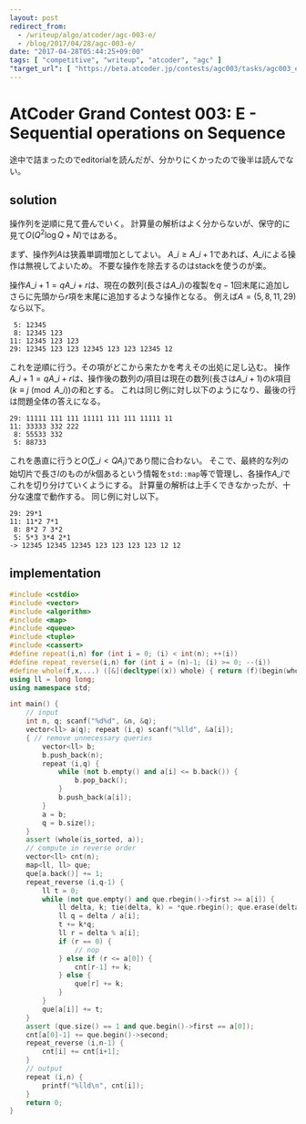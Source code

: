 ```yaml
---
layout: post
redirect_from:
  - /writeup/algo/atcoder/agc-003-e/
  - /blog/2017/04/28/agc-003-e/
date: "2017-04-28T05:44:25+09:00"
tags: [ "competitive", "writeup", "atcoder", "agc" ]
"target_url": [ "https://beta.atcoder.jp/contests/agc003/tasks/agc003_e" ]
---
```


# AtCoder Grand Contest 003: E - Sequential operations on Sequence

途中で詰まったのでeditorialを読んだが、分かりにくかったので後半は読んでない。

## solution

操作列を逆順に見て畳んでいく。
計算量の解析はよく分からないが、保守的に見て$O(Q^2 \log Q + N)$ではある。

まず、操作列$A$は狭義単調増加としてよい。
$A\_i \ge A\_{i+1}$であれば、$A\_i$による操作は無視してよいため。
不要な操作を除去するのはstackを使うのが楽。

操作$A\_{i+1} = qA\_i + r$は、現在の数列(長さは$A\_i$)の複製を$q-1$回末尾に追加しさらに先頭から$r$項を末尾に追加するような操作となる。
例えば$A = (5, 8, 11, 29)$なら以下。

```
 5: 12345
 8: 12345 123
11: 12345 123 123
29: 12345 123 123 12345 123 123 12345 12
```

これを逆順に行う。その項がどこから来たかを考えその出処に足し込む。
操作$A\_{i+1} = qA\_i + r$は、操作後の数列の$j$項目は現在の数列(長さは$A\_{i+1}$)の$k$項目($k \equiv j \pmod{A\_i}$)の和とする。
これは同じ例に対し以下のようになり、最後の行は問題全体の答えになる。

```
29: 11111 111 111 11111 111 111 11111 11
11: 33333 332 222
 8: 55533 332
 5: 88733
```

これを愚直に行うと$O(\sum\_{i \lt Q} A_i)$であり間に合わない。
そこで、最終的な列の始切片で長さ$l$のものが$k$個あるという情報を`std::map`等で管理し、各操作$A\_i$でこれを切り分けていくようにする。
計算量の解析は上手くできなかったが、十分な速度で動作する。
同じ例に対し以下。

```
29: 29*1
11: 11*2 7*1
 8: 8*2 7 3*2
 5: 5*3 3*4 2*1
-> 12345 12345 12345 123 123 123 123 12 12
```

## implementation

``` c++
#include <cstdio>
#include <vector>
#include <algorithm>
#include <map>
#include <queue>
#include <tuple>
#include <cassert>
#define repeat(i,n) for (int i = 0; (i) < int(n); ++(i))
#define repeat_reverse(i,n) for (int i = (n)-1; (i) >= 0; --(i))
#define whole(f,x,...) ([&](decltype((x)) whole) { return (f)(begin(whole), end(whole), ## __VA_ARGS__); })(x)
using ll = long long;
using namespace std;

int main() {
    // input
    int n, q; scanf("%d%d", &n, &q);
    vector<ll> a(q); repeat (i,q) scanf("%lld", &a[i]);
    { // remove unnecessary queries
        vector<ll> b;
        b.push_back(n);
        repeat (i,q) {
            while (not b.empty() and a[i] <= b.back()) {
                b.pop_back();
            }
            b.push_back(a[i]);
        }
        a = b;
        q = b.size();
    }
    assert (whole(is_sorted, a));
    // compute in reverse order
    vector<ll> cnt(n);
    map<ll, ll> que;
    que[a.back()] += 1;
    repeat_reverse (i,q-1) {
        ll t = 0;
        while (not que.empty() and que.rbegin()->first >= a[i]) {
            ll delta, k; tie(delta, k) = *que.rbegin(); que.erase(delta);
            ll q = delta / a[i];
            t += k*q;
            ll r = delta % a[i];
            if (r == 0) {
                // nop
            } else if (r <= a[0]) {
                cnt[r-1] += k;
            } else {
                que[r] += k;
            }
        }
        que[a[i]] += t;
    }
    assert (que.size() == 1 and que.begin()->first == a[0]);
    cnt[a[0]-1] += que.begin()->second;
    repeat_reverse (i,n-1) {
        cnt[i] += cnt[i+1];
    }
    // output
    repeat (i,n) {
        printf("%lld\n", cnt[i]);
    }
    return 0;
}
```
